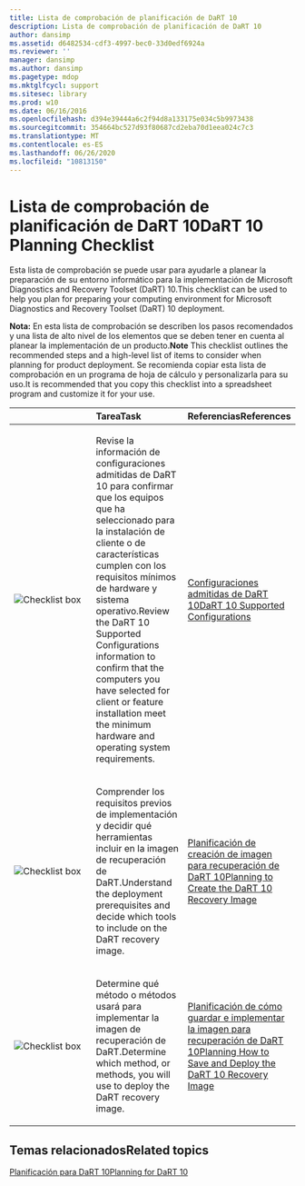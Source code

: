 ```yaml
---
title: Lista de comprobación de planificación de DaRT 10
description: Lista de comprobación de planificación de DaRT 10
author: dansimp
ms.assetid: d6482534-cdf3-4997-bec0-33d0edf6924a
ms.reviewer: ''
manager: dansimp
ms.author: dansimp
ms.pagetype: mdop
ms.mktglfcycl: support
ms.sitesec: library
ms.prod: w10
ms.date: 06/16/2016
ms.openlocfilehash: d394e39444a6c2f94d8a133175e034c5b9973438
ms.sourcegitcommit: 354664bc527d93f80687cd2eba70d1eea024c7c3
ms.translationtype: MT
ms.contentlocale: es-ES
ms.lasthandoff: 06/26/2020
ms.locfileid: "10813150"
---
```

# <span data-ttu-id="76824-103">Lista de comprobación de planificación de DaRT 10</span><span class="sxs-lookup"><span data-stu-id="76824-103">DaRT 10 Planning Checklist</span></span>


<span data-ttu-id="76824-104">Esta lista de comprobación se puede usar para ayudarle a planear la preparación de su entorno informático para la implementación de Microsoft Diagnostics and Recovery Toolset (DaRT) 10.</span><span class="sxs-lookup"><span data-stu-id="76824-104">This checklist can be used to help you plan for preparing your computing environment for Microsoft Diagnostics and Recovery Toolset (DaRT) 10 deployment.</span></span>

<span data-ttu-id="76824-105">**Nota:**  En esta lista de comprobación se describen los pasos recomendados y una lista de alto nivel de los elementos que se deben tener en cuenta al planear la implementación de un producto.</span><span class="sxs-lookup"><span data-stu-id="76824-105">**Note** This checklist outlines the recommended steps and a high-level list of items to consider when planning for product deployment.</span></span> <span data-ttu-id="76824-106">Se recomienda copiar esta lista de comprobación en un programa de hoja de cálculo y personalizarla para su uso.</span><span class="sxs-lookup"><span data-stu-id="76824-106">It is recommended that you copy this checklist into a spreadsheet program and customize it for your use.</span></span>

 

<table>
<colgroup>
<col width="33%" />
<col width="33%" />
<col width="33%" />
</colgroup>
<thead>
<tr class="header">
<th align="left"></th>
<th align="left"><span data-ttu-id="76824-107">Tarea</span><span class="sxs-lookup"><span data-stu-id="76824-107">Task</span></span></th>
<th align="left"><span data-ttu-id="76824-108">Referencias</span><span class="sxs-lookup"><span data-stu-id="76824-108">References</span></span></th>
</tr>
</thead>
<tbody>
<tr class="odd">
<td align="left"><img src="images/checklistbox.gif" alt="Checklist box" /></td>
<td align="left"><p><span data-ttu-id="76824-109">Revise la información de configuraciones admitidas de DaRT 10 para confirmar que los equipos que ha seleccionado para la instalación de cliente o de características cumplen con los requisitos mínimos de hardware y sistema operativo.</span><span class="sxs-lookup"><span data-stu-id="76824-109">Review the DaRT 10 Supported Configurations information to confirm that the computers you have selected for client or feature installation meet the minimum hardware and operating system requirements.</span></span></p></td>
<td align="left"><p><a href="dart-10-supported-configurations.md" data-raw-source="[DaRT 10 Supported Configurations](dart-10-supported-configurations.md)"><span data-ttu-id="76824-110">Configuraciones admitidas de DaRT 10</span><span class="sxs-lookup"><span data-stu-id="76824-110">DaRT 10 Supported Configurations</span></span></a></p></td>
</tr>
<tr class="even">
<td align="left"><img src="images/checklistbox.gif" alt="Checklist box" /></td>
<td align="left"><p><span data-ttu-id="76824-111">Comprender los requisitos previos de implementación y decidir qué herramientas incluir en la imagen de recuperación de DaRT.</span><span class="sxs-lookup"><span data-stu-id="76824-111">Understand the deployment prerequisites and decide which tools to include on the DaRT recovery image.</span></span></p></td>
<td align="left"><p><a href="planning-to-create-the-dart-10-recovery-image.md" data-raw-source="[Planning to Create the DaRT 10 Recovery Image](planning-to-create-the-dart-10-recovery-image.md)"><span data-ttu-id="76824-112">Planificación de creación de imagen para recuperación de DaRT 10</span><span class="sxs-lookup"><span data-stu-id="76824-112">Planning to Create the DaRT 10 Recovery Image</span></span></a></p></td>
</tr>
<tr class="odd">
<td align="left"><img src="images/checklistbox.gif" alt="Checklist box" /></td>
<td align="left"><p><span data-ttu-id="76824-113">Determine qué método o métodos usará para implementar la imagen de recuperación de DaRT.</span><span class="sxs-lookup"><span data-stu-id="76824-113">Determine which method, or methods, you will use to deploy the DaRT recovery image.</span></span></p></td>
<td align="left"><p><a href="planning-how-to-save-and-deploy-the-dart-10-recovery-image.md" data-raw-source="[Planning How to Save and Deploy the DaRT 10 Recovery Image](planning-how-to-save-and-deploy-the-dart-10-recovery-image.md)"><span data-ttu-id="76824-114">Planificación de cómo guardar e implementar la imagen para recuperación de DaRT 10</span><span class="sxs-lookup"><span data-stu-id="76824-114">Planning How to Save and Deploy the DaRT 10 Recovery Image</span></span></a></p></td>
</tr>
</tbody>
</table>

 

## <span data-ttu-id="76824-115">Temas relacionados</span><span class="sxs-lookup"><span data-stu-id="76824-115">Related topics</span></span>


[<span data-ttu-id="76824-116">Planificación para DaRT 10</span><span class="sxs-lookup"><span data-stu-id="76824-116">Planning for DaRT 10</span></span>](planning-for-dart-10.md)

 

 






